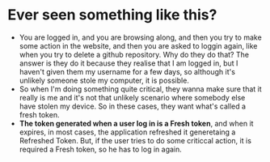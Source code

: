 # Ever seen something like this?
 * You are logged in, and you are browsing along, and then you try to make some action in the website, and then you are asked to loggin again, like when you try to delete a github repository. Why do they do that? The answer is they do it because they realise that I am logged in, but I haven't given them my username for a few days, so although it's unlikely someone stole my computer, it is possible.
 * So when I'm doing something quite critical, they wanna make sure that it really is me and it's not that unlikely scenario where somebody else have stolen my device. So in these cases, they want what's called a fresh token.
 * **The token generated when a user log in is a Fresh token**, and when it expires, in most cases, the application refreshed it generetaing a Refreshed Token. But, if the user tries to do some criticcal action, it is required a Fresh token, so he has to log in again.